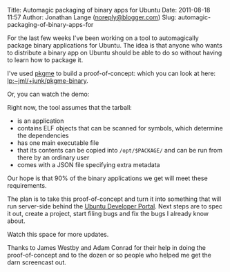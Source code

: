 Title: Automagic packaging of binary apps for Ubuntu
Date: 2011-08-18 11:57
Author: Jonathan Lange (noreply@blogger.com)
Slug: automagic-packaging-of-binary-apps-for

For the last few weeks I've been working on a tool to automagically
package binary applications for Ubuntu. The idea is that anyone who
wants to distribute a binary app on Ubuntu should be able to do so
without having to learn how to package it.  
  
I've used [pkgme](http://pkgme.net/) to build a proof-of-concept: which
you can look at here:
[lp:\~jml/+junk/pkgme-binary](https://code.launchpad.net/~jml/+junk/pkgme-binary).  
  
Or, you can watch the demo:  
  

<div class="separator" style="clear: both; text-align: center;">

</div>

  
  
Right now, the tool assumes that the tarball:  

-   is an application
-   contains ELF objects that can be scanned for symbols, which
    determine the dependencies
-   has one main executable file
-   that its contents can be copied into `/opt/$PACKAGE/` and can be run
    from there by an ordinary user
-   comes with a JSON file specifying extra metadata

<div>

Our hope is that 90% of the binary applications we get will meet these
requirements.

</div>

<div>

The plan is to take this proof-of-concept and turn it into something
that will run server-side behind the [Ubuntu Developer
Portal](http://developer.ubuntu.com/). Next steps are to spec it out,
create a project, start filing bugs and fix the bugs I already know
about.

</div>

<div>

Watch this space for more updates.  
  
Thanks to James Westby and Adam Conrad for their help in doing the
proof-of-concept and to the dozen or so people who helped me get the
darn screencast out.

</div>

